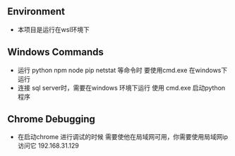 ## Environment
- 本项目是运行在wsl环境下

## Windows Commands
- 运行 python npm node pip netstat 等命令时 要使用cmd.exe 在windows下运行
- 连接 sql server时，需要在windows 环境下运行 使用 cmd.exe 启动python程序

## Chrome Debugging
- 在启动chrome 进行调试的时候 需要使他在局域网可用，你需要使用局域网ip访问它 192.168.31.129